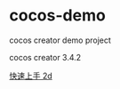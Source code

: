 # cocos-demo
cocos creator demo project

cocos creator 3.4.2

[快速上手 2d](https://docs.cocos.com/creator/manual/zh/getting-started/first-game-2d/)
